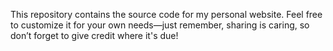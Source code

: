 
This repository contains the source code for my personal website. Feel free to customize it for your own needs—just remember, sharing is caring, so don’t forget to give credit where it's due!
